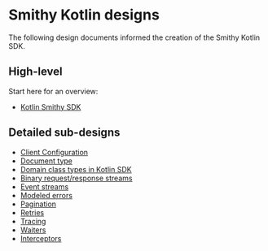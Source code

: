 # Smithy Kotlin designs

The following design documents informed the creation of the Smithy Kotlin SDK.

## High-level

Start here for an overview:

* [Kotlin Smithy SDK](kotlin-smithy-sdk.md)

## Detailed sub-designs

* [Client Configuration](client-configuration.md)
* [Document type](document-type.md)
* [Domain class types in Kotlin SDK](domain-class-types-in-kotlin-sdk.md)
* [Binary request/response streams](binary-streaming.md)
* [Event streams](event-streams.md)
* [Modeled errors](modeled-errors.md)
* [Pagination](paginators.md)
* [Retries](retries.md)
* [Tracing](tracing.md)
* [Waiters](waiters.md)
* [Interceptors](interceptors.md)

